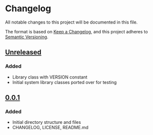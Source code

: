 # Changelog

All notable changes to this project will be documented in this file.

The format is based on [Keep a Changelog](https://keepachangelog.com/en/1.0.0/),
and this project adheres to [Semantic Versioning](https://semver.org/spec/v2.0.0.html).

## [Unreleased]

### Added

- Library class with VERSION constant
- Initial system library classes ported over for testing

## [0.0.1]

### Added

- Initial directory structure and files
- CHANGELOG, LICENSE, README.md

[Unreleased]: https://github.com/liberty-ada/system/compare/0.0.1...HEAD
[0.0.1]: https://github.com/liberty-ada/system/commit/f0c337be51cd5e3ff1bc196c77328cd8627b847a

